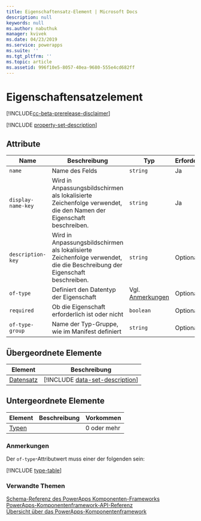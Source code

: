 ```yaml
---
title: Eigenschaftensatz-Element | Microsoft Docs
description: null
keywords: null
ms.author: nabuthuk
manager: kvivek
ms.date: 04/23/2019
ms.service: powerapps
ms.suite: ''
ms.tgt_pltfrm: ''
ms.topic: article
ms.assetid: 996f10e5-8057-40ea-9680-555e4cd682ff
---
```


# <a name="property-set-element"></a>Eigenschaftensatzelement

[!INCLUDE[cc-beta-prerelease-disclaimer](../../../includes/cc-beta-prerelease-disclaimer.md)]

[!INCLUDE [property-set-description](includes/property-set-description.md)]

## <a name="attributes"></a>Attribute

|Name|Beschreibung|Typ|Erforderlich|
|--|--|--|--|
|`name`|Name des Felds|`string`|Ja|
|`display-name-key`|Wird in Anpassungsbildschirmen als lokalisierte Zeichenfolge verwendet, die den Namen der Eigenschaft beschreiben.|`string`|Ja|
|`description-key`|Wird in Anpassungsbildschirmen als lokalisierte Zeichenfolge verwendet, die die Beschreibung der Eigenschaft beschreiben.|`string`|Optional|
|`of-type`|Definiert den Datentyp der Eigenschaft|Vgl. [Anmerkungen](#remarks)|Optional|
|`required`|Ob die Eigenschaft erforderlich ist oder nicht|`boolean`|Optional|
|`of-type-group`|Name der Typ-Gruppe, wie im Manifest definiert|`string`|Optional|

## <a name="parent-elements"></a>Übergeordnete Elemente

|Element|Beschreibung|
|--|--|
|[Datensatz](data-set.md)|[!INCLUDE [data-set-description](includes/data-set-description.md)]|

## <a name="child-elements"></a>Untergeordnete Elemente

|Element|Beschreibung|Vorkommen|
|--|--|--|
|[Typen](types.md)||0 oder mehr|

### <a name="remarks"></a>Anmerkungen

Der `of-type`-Attributwert muss einer der folgenden sein:

[!INCLUDE [type-table](includes/type-table.md)]

### <a name="related-topics"></a>Verwandte Themen

[Schema-Referenz des PowerApps Komponenten-Frameworks](index.md)<br/>
[PowerApps-Komponentenframework-API-Referenz](../reference/index.md)<br/>
[Übersicht über das PowerApps-Komponentenframework](../overview.md)